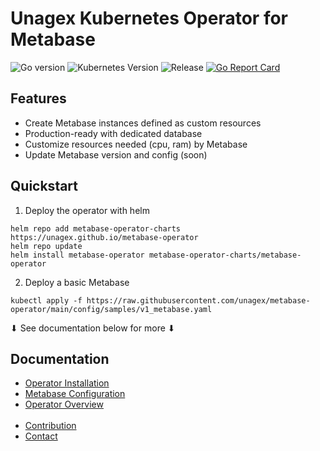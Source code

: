 # Unagex Kubernetes Operator for Metabase

![Go version](https://img.shields.io/github/go-mod/go-version/unagex/metabase-operator)
![Kubernetes Version](https://img.shields.io/badge/Kubernetes-1.18%2B-green.svg)
![Release](https://img.shields.io/github/v/release/unagex/metabase-operator)
[![Go Report Card](https://goreportcard.com/badge/github.com/unagex/metabase-operator)](https://goreportcard.com/report/github.com/unagex/metabase-operator)

## Features


- Create Metabase instances defined as custom resources
- Production-ready with dedicated database
- Customize resources needed (cpu, ram) by Metabase
- Update Metabase version and config (soon)

## Quickstart
1. Deploy the operator with helm
```
helm repo add metabase-operator-charts https://unagex.github.io/metabase-operator
helm repo update
helm install metabase-operator metabase-operator-charts/metabase-operator
```
2. Deploy a basic Metabase
```
kubectl apply -f https://raw.githubusercontent.com/unagex/metabase-operator/main/config/samples/v1_metabase.yaml
```
⬇ See documentation below for more ⬇

## Documentation

* [Operator Installation](./docs/installation.md)
* [Metabase Configuration](./docs/configuration.md)
* [Operator Overview](./docs/overview.md)
<br></br>
* [Contribution](./docs/contribution.md)
* [Contact](mailto:mathieu.cesbron@protonmail.com)